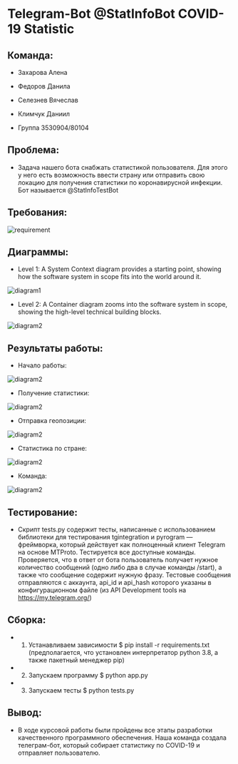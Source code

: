 # Telegram-Bot @StatInfoBot COVID-19 Statistic


## Команда:

- Захарова Алена

- Федоров Данила

- Селезнев Вячеслав

- Климчук Даниил

- Группа 3530904/80104


## Проблема:

- Задача нашего бота снабжать статистикой пользователя. Для этого у него есть возможность ввести страну или отправить свою локацию для получения статистики по коронавирусной инфекции. Бот называется @StatInfoTestBot


## Требования:

![requirement](/docs/Screenshots/requirement.JPG)


## Диаграммы:

- Level 1: A System Context diagram provides a starting point, showing how the software system in scope fits into the world around it.

![diagram1](/docs/Screenshots/diagram1.JPG)

- Level 2: A Container diagram zooms into the software system in scope, showing the high-level technical building blocks.

![diagram2](/docs/Screenshots/diagram2.JPG)


## Результаты работы:

- Начало работы:

![diagram2](/docs/Screenshots/diagram2.JPG)

- Получение статистики:

![diagram2](/docs/Screenshots/statistic.JPG)

- Отправка геопозиции:

![diagram2](/docs/Screenshots/location.JPG)

- Статистика по стране:

![diagram2](/docs/Screenshots/country.JPG)

- Команда:

![diagram2](/docs/Screenshots/contacts.JPG)


## Тестирование:

- Скрипт tests.py содержит тесты, написанные с использованием библиотеки для тестирования tgintegration и pyrogram — фреймворка, который действует как полноценный клиент Telegram на основе MTProto.
Тестируется все доступные команды. Проверяется, что в ответ от бота пользователь получает нужное количество сообщений (одно либо два в случае команды /start), а также что сообщение содержит нужную фразу.
Тестовые сообщения отправляются с аккаунта, api_id и api_hash которого указаны в конфигурационном файле (из API Development tools на https://my.telegram.org/)


## Сборка:

- 1.	Устанавливаем зависимости
		$ pip install -r requirements.txt
		(предполагается, что установлен интерпретатор python 3.8, а также пакетный менеджер pip)
		
- 2.	Запускаем программу
		$ python app.py
		
- 3.	Запускаем тесты
		$ python tests.py


## Вывод:

- В ходе курсовой работы были пройдены все этапы разработки качественного программного обеспечения. Наша команда создала телеграм-бот, который собирает статистику по COVID-19 и отправляет пользователю.



